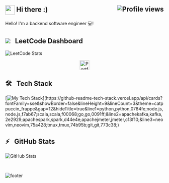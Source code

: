 
<h2>
	<img align="center" src="img/wave.gif" width="30px"> Hi there :) <img align="right" src="https://gpvc.arturio.dev/yy-lam" alt="Profile views">
</h2>
  
Hello! I'm a backend software engineer 💻!


## ![](https://leetcode.com/_next/static/images/logo-ff2b712834cf26bf50a5de58ee27bcef.png) &nbsp; LeetCode Dashboard
![LeetCode Stats](https://leetcode.card.workers.dev/yeung9613?theme=nord&font=baloo&extension=activity)


<p align="center" >
<a href="https://yy-lam.github.io/">
  <img alt="Portfolio" width="30px" src="https://cdn.jsdelivr.net/npm/simple-icons@v3/icons/googlechrome.svg" />
</a>
</p>

## 🛠 &nbsp; Tech Stack

[![My Tech Stack](https://github-readme-tech-stack.vercel.app/api/cards?fontFamily=sse&showBorder=false&lineHeight=9&lineCount=3&theme=catppuccin_frappe&gap=12&hideTitle=true&line1=python,python,0784fe;node.js,node.js,f7ab67;scala,scala,f00068;go,go,0091ff;&line2=apachekafka,kafka,2e2929;apachespark,spark,d44e4e;apachejmeter,jmeter,c13f10;&line3=neovim,neovim,75a428;tmux,tmux,74b95b;git,git,773c38;)](https://github-readme-tech-stack.vercel.app/api/cards?fontFamily=sse&showBorder=false&lineHeight=9&lineCount=3&theme=catppuccin_frappe&gap=12&hideTitle=true&line1=python,python,0784fe;node.js,node.js,f7ab67;scala,scala,f00068;go,go,0091ff;&line2=apachekafka,kafka,2e2929;apachespark,spark,d44e4e;apachejmeter,jmeter,c13f10;&line3=neovim,neovim,75a428;tmux,tmux,74b95b;git,git,773c38;)


## ⚡️ &nbsp; GitHub Stats

![GitHub Stats](https://github-readme-stats.vercel.app/api?username=yy-lam&show_icons=true&include_all_commits=true&hide_border=true&count_private=true&bg_color=303446&text_color=c6d0f5&icon_color=ca9ee6&title_color=81c8be)
	
<br/>

![footer](https://www.google.com/url?sa=i&url=https%3A%2F%2Fwww.nicepng.com%2Fmaxp%2Fu2q8q8y3t4u2o0t4%2F&psig=AOvVaw2chCNiCkp1_By4FprZQOw2&ust=1683081892084000&source=images&cd=vfe&ved=0CBAQjRxqFwoTCID3jeTO1f4CFQAAAAAdAAAAABAJ)
	
	
	
<!--
## 📫 &nbsp; Get in Touch
### Hi there 👋

### 🖥 Personal Website:
[yy-lam.github.io](https://yy-lam.github.io/)


Here are some ideas to get you started:

- 🔭 I’m currently working on ...
- 🌱 I’m currently learning ...
- 👯 I’m looking to collaborate on ...
- 🤔 I’m looking for help with ...
- 💬 Ask me about ...
- 📫 How to reach me: ...
- 😄 Pronouns: ...
- ⚡ Fun fact: ...
-->
